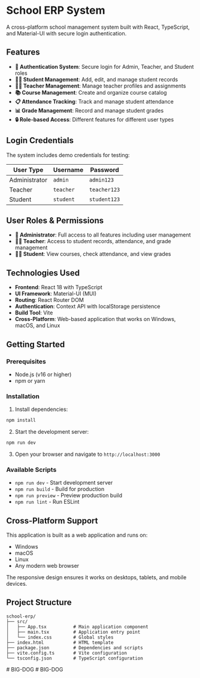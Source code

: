 # School ERP System

A cross-platform school management system built with React, TypeScript, and Material-UI with secure login authentication.

## Features

- **🔐 Authentication System**: Secure login for Admin, Teacher, and Student roles
- **👨‍🎓 Student Management**: Add, edit, and manage student records
- **👩‍🏫 Teacher Management**: Manage teacher profiles and assignments
- **📚 Course Management**: Create and organize course catalog
- **📋 Attendance Tracking**: Track and manage student attendance
- **📊 Grade Management**: Record and manage student grades
- **🔒 Role-based Access**: Different features for different user types

## Login Credentials

The system includes demo credentials for testing:

| User Type | Username | Password |
|-----------|----------|----------|
| Administrator | `admin` | `admin123` |
| Teacher | `teacher` | `teacher123` |
| Student | `student` | `student123` |

## User Roles & Permissions

- **👑 Administrator**: Full access to all features including user management
- **👩‍🏫 Teacher**: Access to student records, attendance, and grade management
- **👨‍🎓 Student**: View courses, check attendance, and view grades

## Technologies Used

- **Frontend**: React 18 with TypeScript
- **UI Framework**: Material-UI (MUI)
- **Routing**: React Router DOM
- **Authentication**: Context API with localStorage persistence
- **Build Tool**: Vite
- **Cross-Platform**: Web-based application that works on Windows, macOS, and Linux

## Getting Started

### Prerequisites

- Node.js (v16 or higher)
- npm or yarn

### Installation

1. Install dependencies:
```bash
npm install
```

2. Start the development server:
```bash
npm run dev
```

3. Open your browser and navigate to `http://localhost:3000`

### Available Scripts

- `npm run dev` - Start development server
- `npm run build` - Build for production
- `npm run preview` - Preview production build
- `npm run lint` - Run ESLint

## Cross-Platform Support

This application is built as a web application and runs on:
- Windows
- macOS
- Linux
- Any modern web browser

The responsive design ensures it works on desktops, tablets, and mobile devices.

## Project Structure

```
school-erp/
├── src/
│   ├── App.tsx          # Main application component
│   ├── main.tsx         # Application entry point
│   └── index.css        # Global styles
├── index.html           # HTML template
├── package.json         # Dependencies and scripts
├── vite.config.ts       # Vite configuration
└── tsconfig.json        # TypeScript configuration
```
#   B I G - D O G  
 #   B I G - D O G  
 